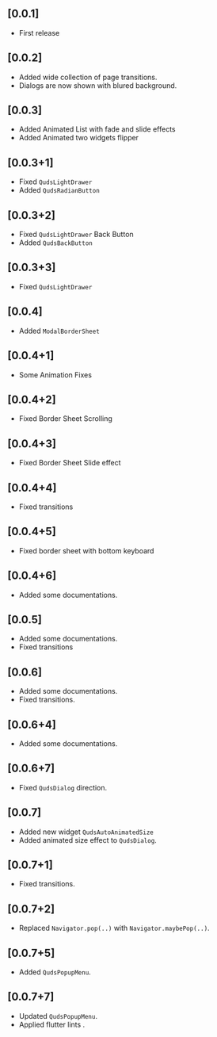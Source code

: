 ## [0.0.1]
* First release

## [0.0.2]
* Added wide collection of page transitions.
* Dialogs are now shown with blured background.

## [0.0.3]
* Added Animated List with fade and slide effects
* Added Animated two widgets flipper

## [0.0.3+1]
* Fixed `QudsLightDrawer`
* Added `QudsRadianButton`

## [0.0.3+2]
* Fixed `QudsLightDrawer` Back Button
* Added `QudsBackButton`

## [0.0.3+3]
* Fixed `QudsLightDrawer`

## [0.0.4]
* Added `ModalBorderSheet`

## [0.0.4+1]
* Some Animation Fixes

## [0.0.4+2]
* Fixed Border Sheet Scrolling

## [0.0.4+3]
* Fixed Border Sheet Slide effect

## [0.0.4+4]
* Fixed transitions

## [0.0.4+5]
* Fixed border sheet with bottom keyboard

## [0.0.4+6]
* Added some documentations.

## [0.0.5]
* Added some documentations.
* Fixed transitions

## [0.0.6]
* Added some documentations.
* Fixed transitions.

## [0.0.6+4]
* Added some documentations.

## [0.0.6+7]
* Fixed `QudsDialog` direction.

## [0.0.7]
* Added new widget `QudsAutoAnimatedSize`
* Added animated size effect to `QudsDialog`.

## [0.0.7+1]
* Fixed transitions.

## [0.0.7+2]
* Replaced `Navigator.pop(..)` with `Navigator.maybePop(..)`.

## [0.0.7+5]
* Added `QudsPopupMenu`.

## [0.0.7+7]
* Updated `QudsPopupMenu`.
* Applied flutter lints .
